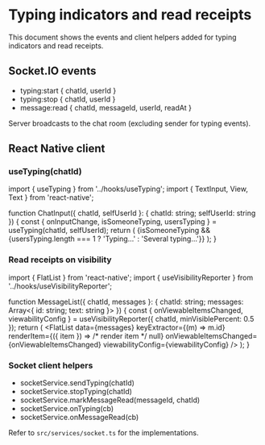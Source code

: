 # Typing indicators and read receipts

This document shows the events and client helpers added for typing indicators and read receipts.

## Socket.IO events

- typing:start { chatId, userId }
- typing:stop { chatId, userId }
- message:read { chatId, messageId, userId, readAt }

Server broadcasts to the chat room (excluding sender for typing events).

## React Native client

### useTyping(chatId)

import { useTyping } from '../hooks/useTyping';
import { TextInput, View, Text } from 'react-native';

function ChatInput({ chatId, selfUserId }: { chatId: string; selfUserId: string }) {
  const { onInputChange, isSomeoneTyping, usersTyping } = useTyping(chatId, selfUserId);
  return (
    <View>
      <TextInput onChangeText={onInputChange} placeholder="Message" />
      {isSomeoneTyping && <Text>{usersTyping.length === 1 ? 'Typing…' : 'Several typing…'}</Text>}
    </View>
  );
}

### Read receipts on visibility

import { FlatList } from 'react-native';
import { useVisibilityReporter } from '../hooks/useVisibilityReporter';

function MessageList({ chatId, messages }: { chatId: string; messages: Array<{ id: string; text: string }> }) {
  const { onViewableItemsChanged, viewabilityConfig } = useVisibilityReporter({ chatId, minVisiblePercent: 0.5 });
  return (
    <FlatList
      data={messages}
      keyExtractor={(m) => m.id}
      renderItem={({ item }) => /* render item */ null}
      onViewableItemsChanged={onViewableItemsChanged}
      viewabilityConfig={viewabilityConfig}
    />
  );
}

### Socket client helpers

- socketService.sendTyping(chatId)
- socketService.stopTyping(chatId)
- socketService.markMessageRead(messageId, chatId)
- socketService.onTyping(cb)
- socketService.onMessageRead(cb)

Refer to `src/services/socket.ts` for the implementations.
